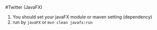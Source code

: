 #Twitter (JavaFX)


1. You should set your javaFX module or maven setting (dependency)
2. run by `javaFX` or `mvn clean javafx:run`

